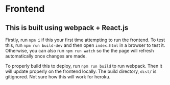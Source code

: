 # Frontend
## This is built using webpack + React.js

Firstly, run ```npm i``` if this your first time attempting to run the frontend. To test this, run ```npm run build-dev``` and then open ```index.html``` in a browser to test it. Otherwise, you can also run ```npm run watch``` so the the page will refresh automatically once changes are made.

To properly build this to deploy, run ```npm run build``` to run webpack. Then it will update properly on the frontend locally. The build directory, ```dist/``` is gitignored. Not sure how this will work for heroku.

